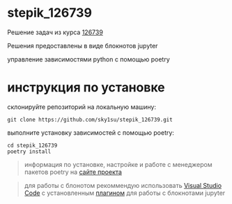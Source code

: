 # stepik_126739
Решение задач из курса [126739](https://stepik.org/course/126739/syllabus)

Решения предоставлены в виде блокнотов jupyter

управление зависимостями python с помощью poetry

# инструкция по установке
склонируйте репозиторий на локальную машину:
```shell
git clone https://github.com/sky1su/stepik_126739.git
```
выполните установку зависимостей с помощью poetry:
```shell
cd stepik_126739
poetry install
```
> информация по установке, настройке и работе с менеджером пакетов poetry на [сайте проекта](https://python-poetry.org/docs/)

> для работы с блонотом рекоммендую использовать [Visual Studio Code](https://code.visualstudio.com) с установленным [плагином](https://code.visualstudio.com/docs/datascience/jupyter-notebooks) для работы с блокнотами jupyter 